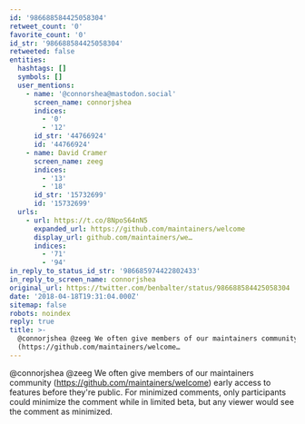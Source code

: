 ```yaml
---
id: '986688584425058304'
retweet_count: '0'
favorite_count: '0'
id_str: '986688584425058304'
retweeted: false
entities:
  hashtags: []
  symbols: []
  user_mentions:
    - name: '@connorshea@mastodon.social'
      screen_name: connorjshea
      indices:
        - '0'
        - '12'
      id_str: '44766924'
      id: '44766924'
    - name: David Cramer
      screen_name: zeeg
      indices:
        - '13'
        - '18'
      id_str: '15732699'
      id: '15732699'
  urls:
    - url: https://t.co/8NpoS64nN5
      expanded_url: https://github.com/maintainers/welcome
      display_url: github.com/maintainers/we…
      indices:
        - '71'
        - '94'
in_reply_to_status_id_str: '986685974422802433'
in_reply_to_screen_name: connorjshea
original_url: https://twitter.com/benbalter/status/986688584425058304
date: '2018-04-18T19:31:04.000Z'
sitemap: false
robots: noindex
reply: true
title: >-
  @connorjshea @zeeg We often give members of our maintainers community
  (https://github.com/maintainers/welcome…
---
```


@connorjshea @zeeg We often give members of our maintainers community (https://github.com/maintainers/welcome) early access to features before they're public. For minimized comments, only participants could minimize the comment while in limited beta, but any viewer would see the comment as minimized.